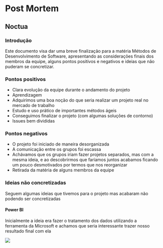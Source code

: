# Post Mortem

## Noctua

### Introdução

Este documento visa dar uma breve finalização para a matéria Métodos de Desenvolvimento de Software, apresentando as considerações finais dos membros da equipe, alguns pontos positivos e negativos e ideias que não puderam se concretizar.

### Pontos positivos

* Clara evolução da equipe durante o andamento do projeto
* Aprendizagem
* Adquirimos uma boa noção do que seria realizar um projeto real no mercado de trabalho
* Estudo e uso prático de importantes métodos ágeis
* Conseguimos finalizar o projeto (com algumas soluções de contorno)
* Issues bem divididas

### Pontos negativos

* O projeto foi iniciado de maneira desorganizada
* A comunicação entre os grupos foi escassa
* Achávamos que os grupos iriam fazer projetos separados, mas com a mesma ideia, e ao descobrirmos que faríamos juntos acabamos ficando um pouco desmotivados por termos que nos reorganizar
* Retirada da matéria de alguns membros da equipe

### Ideias não concretizadas

Seguem algumas ideias que tivemos para o projeto mas acabaram não podendo ser concretizadas

#### Power BI

Inicialmente a ideia era fazer o tratamento dos dados utilizando a ferramenta da Microsoft e achamos que seria interessante trazer nosso resultado final com ela

![](https://i.imgur.com/zKsSOk2.png)